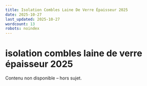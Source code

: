 ```yaml
---
title: Isolation Combles Laine De Verre Épaisseur 2025
date: 2025-10-27
last_updated: 2025-10-27
wordcount: 13
robots: noindex
---
```


# isolation combles laine de verre épaisseur 2025

Contenu non disponible – hors sujet.